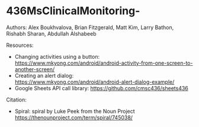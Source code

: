 # 436MsClinicalMonitoring-
Authors: Alex Boukhvalova, Brian Fitzgerald, Matt Kim, Larry Bathon, Rishabh Sharan, Abdullah Alshabeeb

Resources:
* Changing activities using a button:  
https://www.mkyong.com/android/android-activity-from-one-screen-to-another-screen/  
* Creating an alert dialog:  
https://www.mkyong.com/android/android-alert-dialog-example/
* Google Sheets API call library:
https://github.com/cmsc436/sheets436

Citation:
* Spiral: spiral by Luke Peek from the Noun Project  
https://thenounproject.com/term/spiral/745038/


